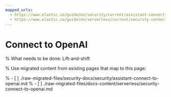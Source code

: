 ```yaml
---
mapped_urls:
  - https://www.elastic.co/guide/en/security/current/assistant-connect-to-openai.html
  - https://www.elastic.co/guide/en/serverless/current/security-connect-to-openai.html
---
```


# Connect to OpenAI

% What needs to be done: Lift-and-shift

% Use migrated content from existing pages that map to this page:

% - [ ] ./raw-migrated-files/security-docs/security/assistant-connect-to-openai.md
% - [ ] ./raw-migrated-files/docs-content/serverless/security-connect-to-openai.md